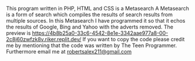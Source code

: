 This program written in PHP, HTML and CSS is a Metasearch
A Metasearch is a form of search which compiles the results of search results from multiple sources.
In this Metasearch I have programmed it so that it echos the results of Google, Bing and Yahoo with the adverts removed.
The preview is https://4b8b25a0-33c6-4542-8e1e-3342aae977a8-00-2c8j60zwfzk8v.riker.replit.dev/
If you want to copy the code please credit me by mentioning that the code was written by The Teen Programmer.
Furthermore email me at robertsalex211@gmail.com
